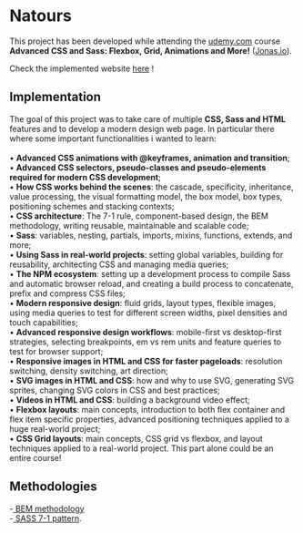 # Natours

This project has been developed while attending the <a href="https://www.udemy.com/">udemy.com</a> course **Advanced CSS and Sass: Flexbox, Grid, Animations and More!** (<a href="http://jonas.io">Jonas.io</a>).

Check the implemented website <a href="https://pavodev.github.io/natours">here</a> !

## Implementation
The goal of this project was to take care of multiple **CSS, Sass and HTML** features and to develop a modern design web page.
In particular there where some important functionalities i wanted to learn:<br><br>
• **Advanced CSS animations with @keyframes, animation and transition**;<br>
• **Advanced CSS selectors, pseudo-classes and pseudo-elements required for modern CSS development**;<br>
• **How CSS works behind the scenes**: the cascade, specificity, inheritance, value processing, the visual formatting model, the box model, box types, positioning schemes and stacking contexts;<br>
• **CSS architecture**: The 7-1 rule, component-based design, the BEM methodology, writing reusable, maintainable and scalable code;<br>
• **Sass**: variables, nesting, partials, imports, mixins, functions, extends, and more;<br>
• **Using Sass in real-world projects**: setting global variables, building for reusability, architecting CSS and managing media queries;<br>
• **The NPM ecosystem**: setting up a development process to compile Sass and automatic browser reload, and creating a build process to concatenate, prefix and compress CSS files;<br>
• **Modern responsive design**: fluid grids, layout types, flexible images, using media queries to test for different screen widths, pixel densities and touch capabilities;<br>
• **Advanced responsive design workflows**: mobile-first vs desktop-first strategies, selecting breakpoints, em vs rem units and feature queries to test for browser support;<br>
• **Responsive images in HTML and CSS for faster pageloads**: resolution switching, density switching, art direction;<br>
• **SVG images in HTML and CSS**: how and why to use SVG, generating SVG sprites, changing SVG colors in CSS and best practices;<br>
• **Videos in HTML and CSS**: building a background video effect;<br>
• **Flexbox layouts**: main concepts, introduction to both flex container and flex item specific properties, advanced positioning techniques applied to a huge real-world project;<br>
• **CSS Grid layouts**: main concepts, CSS grid vs flexbox, and layout techniques applied to a real-world project. This part alone could be an entire course!

## Methodologies
-<a href="https://en.bem.info/methodology/"> BEM methodology</a><br>
-<a href="https://sass-guidelin.es/#the-7-1-pattern"> SASS 7-1 pattern</a>.  

 

